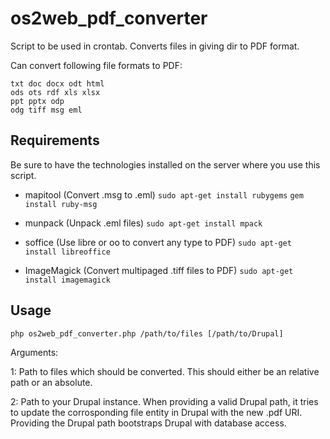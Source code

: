 os2web_pdf_converter
====================

Script to be used in crontab. Converts files in giving dir to PDF format.

Can convert following file formats to PDF:

    txt doc docx odt html
    ods ots rdf xls xlsx
    ppt pptx odp
    odg tiff msg eml


Requirements
------------
Be sure to have the technologies installed on the server where you use this
script.

 - mapitool (Convert .msg to .eml)
   `sudo apt-get install rubygems`
   `gem install ruby-msg`

 - munpack (Unpack .eml files)
   `sudo apt-get install mpack`

 - soffice (Use libre or oo to convert any type to PDF)
   `sudo apt-get install libreoffice`

 - ImageMagick (Convert multipaged .tiff files to PDF)
   `sudo apt-get install imagemagick`

Usage
-----

  `php os2web_pdf_converter.php /path/to/files [/path/to/Drupal]`

Arguments:

1: Path to files which should be converted. This should either be an
   relative path or an absolute.

2: Path to your Drupal instance. When providing a valid Drupal path, it
   tries to update the corrosponding file entity in Drupal with the new
   .pdf URI. Providing the Drupal path bootstraps Drupal with database access.
